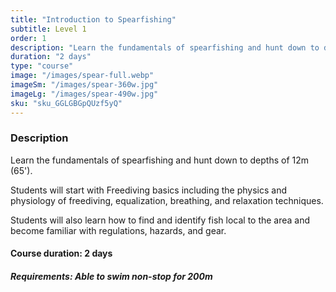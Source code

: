 ```yaml
---
title: "Introduction to Spearfishing"
subtitle: Level 1
order: 1
description: "Learn the fundamentals of spearfishing and hunt down to depths of 12m (40'). Topics include physics and physiology of freediving, equalization, breathing, and relaxation techniques. Students will also learn how to find and identify fish local to the area."
duration: "2 days"
type: "course"
image: "/images/spear-full.webp"
imageSm: "/images/spear-360w.jpg"
imageLg: "/images/spear-490w.jpg"
sku: "sku_GGLGBGpQUzf5yQ"
---
```


### Description
Learn the fundamentals of spearfishing and hunt down to depths of 12m (65'). 

Students will start with Freediving basics including the physics and physiology of freediving, equalization, breathing, and relaxation techniques. 

Students will also learn how to find and identify fish local to the area and become familiar with regulations, hazards, and gear.

#### Course duration: 2 days

##### ***Requirements***: Able to swim non-stop for 200m
